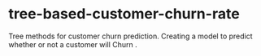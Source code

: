 # tree-based-customer-churn-rate
Tree methods for customer churn prediction. Creating a model to predict whether or not a customer will Churn .
